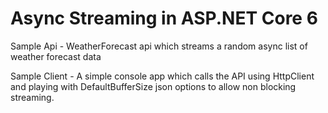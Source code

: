 # Async Streaming in ASP.NET Core 6
Sample Api - WeatherForecast api which streams a random async list of weather forecast data


Sample Client - A simple console app which calls the API using HttpClient and playing with DefaultBufferSize json options to allow non blocking streaming.
